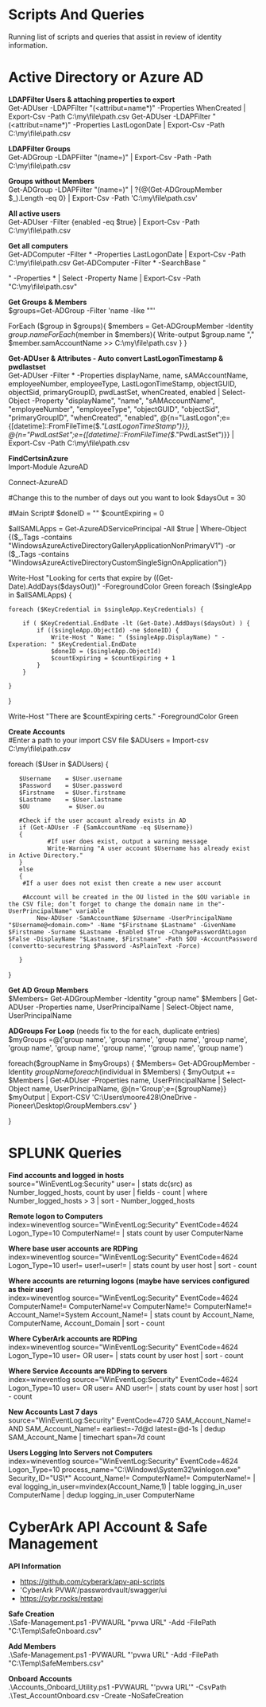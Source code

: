 # Scripts And Queries
Running list of scripts and queries that assist in review of identity information.


# Active Directory or Azure AD
**LDAPFilter Users & attaching properties to export**<br />
Get-ADUser -LDAPFilter "(<attribut=name*)" -Properties WhenCreated | Export-Csv -Path C:\my\file\path.csv
Get-ADUser -LDAPFilter "(<attribut=name*)" -Properties LastLogonDate | Export-Csv -Path C:\my\file\path.csv

**LDAPFilter Groups**<br />
Get-ADGroup -LDAPFilter "(name=<text name>)" | Export-Csv -Path -Path C:\my\file\path.csv

**Groups without Members**<br />
Get-ADGroup -LDAPFilter "(name=<text name>)" | ?{@(Get-ADGroupMember $_).Length -eq 0} | Export-Csv -Path 'C:\my\file\path.csv'

**All active users**<br />
Get-ADUser -Filter {enabled -eq $true} | Export-Csv -Path C:\my\file\path.csv
  
**Get all computers**<br />
Get-ADComputer -Filter * -Properties LastLogonDate | Export-Csv -Path C:\my\file\path.csv
Get-ADComputer -Filter * -SearchBase "<search base OU full DN>" -Properties * | Select -Property Name | Export-Csv -Path "C:\my\file\path.csv"

**Get Groups & Members**<br />
$groups=Get-ADGroup -Filter 'name -like "<group name>"'

ForEach ($group in $groups){
    $members = Get-ADGroupMember -Identity $group.name
    ForEach ($member in $members){
        Write-output $group.name "," $member.samAccountName >> C:\my\file\path.csv
    }
} 

**Get-ADUser & Attributes - Auto convert LastLogonTimestamp & pwdlastset**<br />
Get-ADUser -Filter * -Properties displayName, name, sAMAccountName, employeeNumber, employeeType, LastLogonTimeStamp, objectGUID, objectSid, primaryGroupID, pwdLastSet, whenCreated, enabled | Select-Object -Property "displayName", "name", "sAMAccountName", "employeeNumber", "employeeType", "objectGUID", "objectSid", "primaryGroupID", "whenCreated", "enabled", @{n="LastLogon";e={[datetime]::FromFileTime($_."LastLogonTimeStamp")}}, @{n="PwdLastSet";e={[datetime]::FromFileTime($_."PwdLastSet")}} | Export-Csv -Path C:\my\file\path.csv

 **FindCertsinAzure** <br />
Import-Module AzureAD

Connect-AzureAD

#Change this to the number of days out you want to look
$daysOut = 30


#Main Script#
$doneID = ""
$countExpiring = 0

$allSAMLApps = Get-AzureADServicePrincipal -All $true | Where-Object {($_.Tags -contains "WindowsAzureActiveDirectoryGalleryApplicationNonPrimaryV1") -or ($_.Tags -contains "WindowsAzureActiveDirectoryCustomSingleSignOnApplication")}

Write-Host "Looking for certs that expire by ((Get-Date).AddDays($daysOut))" -ForegroundColor Green
foreach ($singleApp in $allSAMLApps) {
    
    foreach ($KeyCredential in $singleApp.KeyCredentials) {
        
        if ( $KeyCredential.EndDate -lt (Get-Date).AddDays($daysOut) ) {
            if (($singleApp.ObjectId) -ne $doneID) {
                Write-Host " Name: " ($singleApp.DisplayName) " - Experation: " $KeyCredential.EndDate
                $doneID = ($singleApp.ObjectId)
                $countExpiring = $countExpiring + 1
            }
        }

    }

}

Write-Host "There are $countExpiring certs." -ForegroundColor Green 
  
**Create Accounts**<br />
#Enter a path to your import CSV file
$ADUsers = Import-csv C:\my\file\path.csv

foreach ($User in $ADUsers)
{

       $Username    = $User.username
       $Password    = $User.password
       $Firstname   = $User.firstname
       $Lastname    = $User.lastname
       $OU           = $User.ou

       #Check if the user account already exists in AD
       if (Get-ADUser -F {SamAccountName -eq $Username})
       {
               #If user does exist, output a warning message
               Write-Warning "A user account $Username has already exist in Active Directory."
       }
       else
       {
        #If a user does not exist then create a new user account
          
        #Account will be created in the OU listed in the $OU variable in the CSV file; don’t forget to change the domain name in the"-UserPrincipalName" variable
            New-ADUser -SamAccountName $Username -UserPrincipalName "$Username@<domain.com>" -Name "$Firstname $Lastname" -GivenName $Firstname -Surname $Lastname -Enabled $True -ChangePasswordAtLogon $False -DisplayName "$Lastname, $Firstname" -Path $OU -AccountPassword (convertto-securestring $Password -AsPlainText -Force)

       }
}
  
**Get AD Group Members** <br />
$Members= Get-ADGroupMember -Identity "group name"
$Members | Get-ADUser -Properties name, UserPrincipalName | Select-Object name, UserPrincipalName

**ADGroups For Loop** (needs fix to the for each, duplicate entries) <br />
$myGroups =@('group name', 'group name', 'group name', 
'group name', 'group name', 'group name', 
'group name', ''group name', 'group name')

foreach($groupName in $myGroups)
{
$Members= Get-ADGroupMember -Identity $groupName
    foreach ($individual in $Members)
    {
    $myOutput += $Members | Get-ADUser -Properties name, UserPrincipalName | Select-Object name, UserPrincipalName, @{n='Group';e={$groupName}}
    $myOutput | Export-CSV 'C:\Users\moore428\OneDrive - Pioneer\Desktop\GroupMembers.csv'
    }
    
}
  
# SPLUNK Queries
  
**Find accounts and logged in hosts**<br />
source="WinEventLog:Security" user=<account naming convention>
| stats dc(src) as Number_logged_hosts, count by user
| fields - count
| where Number_logged_hosts > 3
| sort - Number_logged_hosts

**Remote logon to Computers**<br />
index=wineventlog source="WinEventLog:Security" EventCode=4624 Logon_Type=10 ComputerName!=<server name to exclude>
| stats count by user ComputerName

**Where base user accounts are RDPing**<br />
index=wineventlog source="WinEventLog:Security" EventCode=4624 Logon_Type=10 user!=<account to exclude> user!=<account to exclude>user!=<account to exclude>
| stats count by user host
| sort - count

**Where accounts are returning logons (maybe have services configured as their user)**<br />
index=wineventlog source="WinEventLog:Security" EventCode=4624 ComputerName!=<computer info> ComputerName!=v ComputerName!=<computer info> ComputerName!=<computer info> Account_Name!=System Account_Name!=<account info> | stats count by Account_Name, ComputerName, Account_Domain
| sort - count

**Where CyberArk accounts are RDPing**<br />
index=wineventlog source="WinEventLog:Security" EventCode=4624 Logon_Type=10 user=<user name> OR user=<user name>
| stats count by user host
| sort - count

**Where Service Accounts are RDPing to servers**<br />
index=wineventlog source="WinEventLog:Security" EventCode=4624 Logon_Type=10 user=<account name convention> OR user=<account name convention> AND user!=<not account>
| stats count by user host
| sort - count

**New Accounts Last 7 days**<br />
source="WinEventLog:Security" EventCode=4720 SAM_Account_Name!=<exclude account> AND SAM_Account_Name!=<exclude account name> earliest=-7d@d latest=@d-1s 
| dedup SAM_Account_Name
| timechart span=7d count

**Users Logging Into Servers not Computers**<br />
index=wineventlog source="WinEventLog:Security" EventCode=4624 Logon_Type=10 process_name="C:\\Windows\\System32\\winlogon.exe" Security_ID="US\\*" Account_Name!=<exclude accounts> ComputerName!=<exclude computer> ComputerName!=<exclude computer>
| eval logging_in_user=mvindex(Account_Name,1)
| table logging_in_user ComputerName
| dedup logging_in_user ComputerName
  
 # CyberArk API Account & Safe Management
 **API Information**
* https://github.com/cyberark/apv-api-scripts
* 'CyberArk PVWA'/passwordvault/swagger/ui
* https://cybr.rocks/restapi 
  
 **Safe Creation** <br />
 .\Safe-Management.ps1 -PVWAURL "pvwa URL" -Add -FilePath "C:\Temp\SafeOnboard.csv"
  
 **Add Members** <br />
  .\Safe-Management.ps1 -PVWAURL "'pvwa URL" -Add -FilePath "C:\Temp\SafeMembers.csv"
  
  **Onboard Accounts**<br />
  .\Accounts_Onboard_Utility.ps1 -PVWAURL "'pvwa URL'" -CsvPath .\Test_AccountOnboard.csv -Create -NoSafeCreation
 
